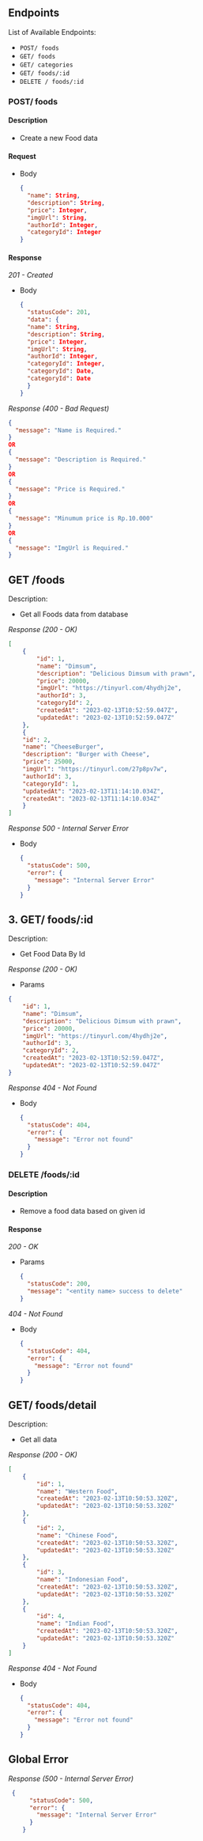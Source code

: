 ## Endpoints

List of Available Endpoints:
- `POST/ foods`
- `GET/ foods`
- `GET/ categories`
- `GET/ foods/:id`
- `DELETE / foods/:id`

### POST/ foods
#### Description
- Create a new Food data


#### Request
- Body
    ```json
    {
      "name": String,
      "description": String,
      "price": Integer,
      "imgUrl": String,
      "authorId": Integer,
      "categoryId": Integer
    }
    ```
#### Response
_201 - Created_
- Body
    ```json
    {
      "statusCode": 201,
      "data": {
      "name": String,
      "description": String,
      "price": Integer,
      "imgUrl": String,
      "authorId": Integer,
      "categoryId": Integer,
      "categoryId": Date,
      "categoryId": Date
      }
    }
    ```

_Response (400 - Bad Request)_

```json
{
  "message": "Name is Required."
}
OR
{
  "message": "Description is Required."
}
OR
{
  "message": "Price is Required."
}
OR
{
  "message": "Minumum price is Rp.10.000"
}
OR
{
  "message": "ImgUrl is Required."
}
```



##  GET /foods

Description:
- Get all Foods data from database


_Response (200 - OK)_

```json
[
    {
        "id": 1,
        "name": "Dimsum",
        "description": "Delicious Dimsum with prawn",
        "price": 20000,
        "imgUrl": "https://tinyurl.com/4hydhj2e",
        "authorId": 3,
        "categoryId": 2,
        "createdAt": "2023-02-13T10:52:59.047Z",
        "updatedAt": "2023-02-13T10:52:59.047Z"
    },
    {
    "id": 2,
    "name": "CheeseBurger",
    "description": "Burger with Cheese",
    "price": 25000,
    "imgUrl": "https://tinyurl.com/27p8pv7w",
    "authorId": 3,
    "categoryId": 1,
    "updatedAt": "2023-02-13T11:14:10.034Z",
    "createdAt": "2023-02-13T11:14:10.034Z"
    }
]
```

_Response 500 - Internal Server Error_
- Body
    ```json
    {
      "statusCode": 500,
      "error": {
        "message": "Internal Server Error"
      }
    }
    ```


## 3. GET/ foods/:id

Description:
- Get Food Data By Id


_Response (200 - OK)_
- Params
```json
{
    "id": 1,
    "name": "Dimsum",
    "description": "Delicious Dimsum with prawn",
    "price": 20000,
    "imgUrl": "https://tinyurl.com/4hydhj2e",
    "authorId": 3,
    "categoryId": 2,
    "createdAt": "2023-02-13T10:52:59.047Z",
    "updatedAt": "2023-02-13T10:52:59.047Z"
}
```

_Response 404 - Not Found_
- Body
    ```json
    {
      "statusCode": 404,
      "error": {
        "message": "Error not found"
      }
    }
    ```




### DELETE /foods/:id
#### Description
- Remove a food data based on given id

#### Response
_200 - OK_
- Params
    ```json
    {
      "statusCode": 200,
      "message": "<entity name> success to delete"
    }
    ```
_404 - Not Found_
- Body
    ```json
    {
      "statusCode": 404,
      "error": {
        "message": "Error not found"
      }
    }
    ```



## GET/ foods/detail

Description:
- Get all data


_Response (200 - OK)_

```json
[
    {
        "id": 1,
        "name": "Western Food",
        "createdAt": "2023-02-13T10:50:53.320Z",
        "updatedAt": "2023-02-13T10:50:53.320Z"
    },
    {
        "id": 2,
        "name": "Chinese Food",
        "createdAt": "2023-02-13T10:50:53.320Z",
        "updatedAt": "2023-02-13T10:50:53.320Z"
    },
    {
        "id": 3,
        "name": "Indonesian Food",
        "createdAt": "2023-02-13T10:50:53.320Z",
        "updatedAt": "2023-02-13T10:50:53.320Z"
    },
    {
        "id": 4,
        "name": "Indian Food",
        "createdAt": "2023-02-13T10:50:53.320Z",
        "updatedAt": "2023-02-13T10:50:53.320Z"
    }
]
```

_Response 404 - Not Found_
- Body
    ```json
    {
      "statusCode": 404,
      "error": {
        "message": "Error not found"
      }
    }
    ```


## Global Error


_Response (500 - Internal Server Error)_

```json
 {
      "statusCode": 500,
      "error": {
        "message": "Internal Server Error"
      }
    }
```

